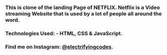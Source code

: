 ### This is clone of the landing Page of NETFLIX. Netflix is a Video streaming Website that is used by a lot of people all around the word.

### Technologies Used: - HTML, CSS & JavaScript.

### Find me on Instagram: [@electrifyingcodes][instagram].

[instagram]: https://www.instagram.com/electrifyingcodes
